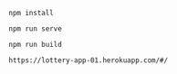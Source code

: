 ```
npm install
```
```
npm run serve
```
```
npm run build
```
```
https://lottery-app-01.herokuapp.com/#/
```
